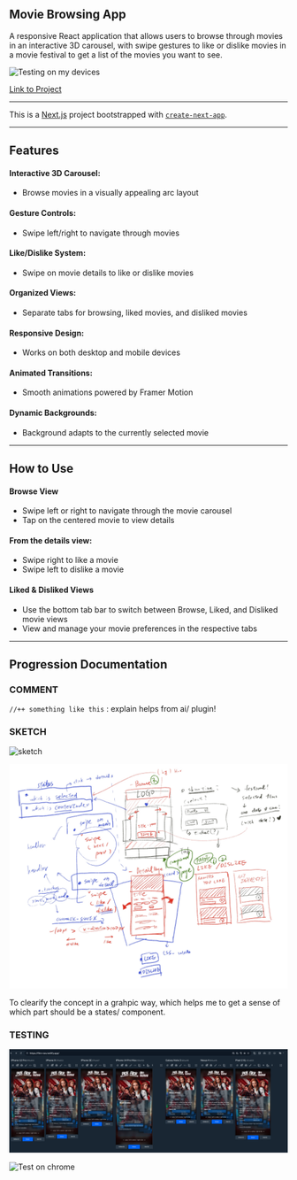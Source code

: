 ## Movie Browsing App
 A responsive React application that allows users to browse through movies in an interactive 3D carousel, with swipe gestures to like or dislike movies in a movie festival to get a list of the movies you want to see.


![Testing on my devices](/public/test-on-devices.gif)

 [Link to Project](https://film-nav.netlify.app/)

-----

 This is a [Next.js](https://nextjs.org) project bootstrapped with [`create-next-app`](https://github.com/vercel/next.js/tree/canary/packages/create-next-app).

 -----

## Features

#### **Interactive 3D Carousel**: 

- Browse movies in a visually appealing arc layout


#### **Gesture Controls**:

- Swipe left/right to navigate through movies


#### **Like/Dislike System**:

- Swipe on movie details to like or dislike movies


#### **Organized Views**:

- Separate tabs for browsing, liked movies, and disliked movies


#### **Responsive Design**:

- Works on both desktop and mobile devices


#### **Animated Transitions**:

- Smooth animations powered by Framer Motion


#### **Dynamic Backgrounds**:

- Background adapts to the currently selected movie

-----
## How to Use
#### Browse View

- Swipe left or right to navigate through the movie carousel
- Tap on the centered movie to view details

#### From the details view:

- Swipe right to like a movie
- Swipe left to dislike a movie

#### Liked & Disliked Views

- Use the bottom tab bar to switch between Browse, Liked, and Disliked movie views
- View and manage your movie preferences in the respective tabs

-----

## Progression Documentation

### **COMMENT**

`//++ something like this` : explain helps from ai/ plugin!

### **SKETCH**

![sketch](/public/IMG_4319.jpg)


![sketch w thought on IPAD](/public/structure.jpg)


To clearify the concept in a grahpic way, which helps me to get a sense of which part should be a states/ component.



### **TESTING**

![Testing on responsive app](/public/screenshot-0425.png)

![Test on chrome](/public/testing-in-chrome.gif)
